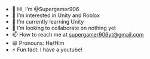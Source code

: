 - 👋 Hi, I’m @Supergamer906
- 👀 I’m interested in Unity and Roblox
- 🌱 I’m currently learning Unity
- 💞️ I’m looking to collaborate on nothing yet
- 📫 How to reach me at supergamer906yt@gmail.com
- 😄 Pronouns: He/Him 
- ⚡ Fun fact: I have a youtube!

<!---
Supergamer906/Supergamer906 is a ✨ special ✨ repository because its `README.md` (this file) appears on your GitHub profile.
You can click the Preview link to take a look at your changes.
--->
